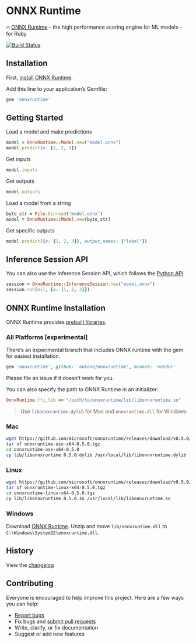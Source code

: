 # ONNX Runtime

:fire: [ONNX Runtime](https://github.com/Microsoft/onnxruntime) - the high performance scoring engine for ML models - for Ruby

[![Build Status](https://travis-ci.org/ankane/onnxruntime.svg?branch=master)](https://travis-ci.org/ankane/onnxruntime)

## Installation

First, [install ONNX Runtime](#onnx-runtime-installation).

Add this line to your application’s Gemfile:

```ruby
gem 'onnxruntime'
```

## Getting Started

Load a model and make predictions

```ruby
model = OnnxRuntime::Model.new("model.onnx")
model.predict(x: [1, 2, 3])
```

Get inputs

```ruby
model.inputs
```

Get outputs

```ruby
model.outputs
```

Load a model from a string

```ruby
byte_str = File.binread("model.onnx")
model = OnnxRuntime::Model.new(byte_str)
```

Get specific outputs

```ruby
model.predict({x: [1, 2, 3]}, output_names: ["label"])
```

## Inference Session API

You can also use the Inference Session API, which follows the [Python API](https://microsoft.github.io/onnxruntime/api_summary.html).

```ruby
session = OnnxRuntime::InferenceSession.new("model.onnx")
session.run(nil, {x: [1, 2, 3]})
```

## ONNX Runtime Installation

ONNX Runtime provides [prebuilt libraries](https://github.com/microsoft/onnxruntime/releases).

### All Platforms [experimental]

There’s an experimental branch that includes ONNX runtime with the gem for easiest installation.

```ruby
gem 'onnxruntime', github: 'ankane/onnxruntime', branch: 'vendor'
```

Please file an issue if it doesn’t work for you.

You can also specify the path to ONNX Runtime in an initializer:

```ruby
OnnxRuntime.ffi_lib << "/path/to/onnxruntime/lib/libonnxruntime.so"
```

> Use `libonnxruntime.dylib` for Mac and `onnxruntime.dll` for Windows

### Mac

```sh
wget https://github.com/microsoft/onnxruntime/releases/download/v0.5.0/onnxruntime-osx-x64-0.5.0.tgz
tar xf onnxruntime-osx-x64-0.5.0.tgz
cd onnxruntime-osx-x64-0.5.0
cp lib/libonnxruntime.0.5.0.dylib /usr/local/lib/libonnxruntime.dylib
```

### Linux

```sh
wget https://github.com/microsoft/onnxruntime/releases/download/v0.5.0/onnxruntime-linux-x64-0.5.0.tgz
tar xf onnxruntime-linux-x64-0.5.0.tgz
cd onnxruntime-linux-x64-0.5.0.tgz
cp lib/libonnxruntime.0.5.0.so /usr/local/lib/libonnxruntime.so
```

### Windows

Download [ONNX Runtime](https://github.com/microsoft/onnxruntime/releases/download/v0.5.0/onnxruntime-win-x64-0.5.0.zip). Unzip and move `lib/onnxruntime.dll` to `C:\Windows\System32\onnxruntime.dll`.

## History

View the [changelog](https://github.com/ankane/onnxruntime/blob/master/CHANGELOG.md)

## Contributing

Everyone is encouraged to help improve this project. Here are a few ways you can help:

- [Report bugs](https://github.com/ankane/onnxruntime/issues)
- Fix bugs and [submit pull requests](https://github.com/ankane/onnxruntime/pulls)
- Write, clarify, or fix documentation
- Suggest or add new features
